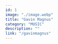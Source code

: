 ```yaml
---
id: 1
image: "./image.webp"
title: "Gavin Magnus"
category: "MUSIC"
description: ""
link: "/gavinmagnus"
---
```

